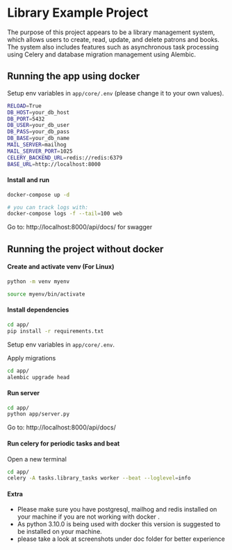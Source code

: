 # Library Example Project
The purpose of this project appears to be a library management system,
which allows users to create, read, update, and delete patrons and books. The system also includes features such as asynchronous task processing using Celery and database migration management using Alembic.


## Running the app using docker

Setup env variables in `app/core/.env` (please change it to your own values).
```bash
RELOAD=True
DB_HOST=your_db_host
DB_PORT=5432
DB_USER=your_db_user
DB_PASS=your_db_pass
DB_BASE=your_db_name
MAIL_SERVER=mailhog
MAIL_SERVER_PORT=1025
CELERY_BACKEND_URL=redis://redis:6379
BASE_URL=http://localhost:8000

```


#### Install and run

```bash
docker-compose up -d

# you can track logs with:
docker-compose logs -f --tail=100 web
```

Go to: http://localhost:8000/api/docs/ for swagger


## Running the project without docker

#### Create  and activate venv (For Linux)

```bash
python -m venv myenv

source myenv/bin/activate 

```
#### Install dependencies

```bash
cd app/
pip install -r requirements.txt
```

Setup env variables in `app/core/.env`.


Apply migrations

```bash
cd app/
alembic upgrade head
```


#### Run server

```bash
cd app/
python app/server.py
```
Go to: http://localhost:8000/api/docs/

#### Run celery for periodic tasks and beat
Open a new terminal
```bash
cd app/
celery -A tasks.library_tasks worker --beat --loglevel=info
```

#### Extra
* Please make sure you have postgresql, mailhog and redis installed on your machine if you are not working with docker .
* As python 3.10.0 is being used with docker this version is suggested to be installed on your machine.
* please take a look at screenshots under doc folder for better experience
